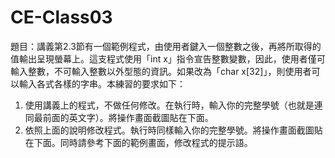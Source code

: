 # CE-Class03  
題目：講義第2.3節有一個範例程式，由使用者鍵入一個整數之後，再將所取得的值輸出呈現螢幕上。這支程式使用「int x」指令宣告整數變數，因此，使用者僅可輸入整數，不可輸入整數以外型態的資訊。如果改為「char x[32]」，則使用者可以輸入各式各樣的字串。本練習的要求如下：
1.	使用講義上的程式，不做任何修改。在執行時，輸入你的完整學號（也就是連同最前面的英文字）。將操作畫面截圖貼在下面。
2.	依照上面的說明修改程式。執行時同樣輸入你的完整學號。將操作畫面截圖貼在下面。同時請參考下面的範例畫面，修改程式的提示語。
